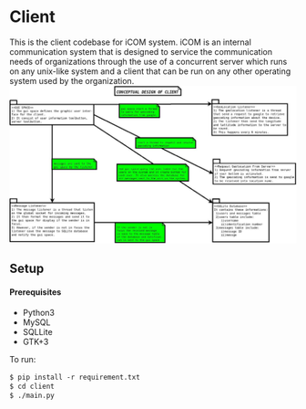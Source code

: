 # Client
This is the client codebase for iCOM system. iCOM is an internal communication system that is designed to service the communication needs of organizations through the use of a concurrent server which runs on any unix-like system and a client that can be run on any other operating system used by the organization.
![conceptual design of the client](img/client.jpeg)

## Setup
#### Prerequisites
* Python3
* MySQL
* SQLLite
* GTK+3

To run:

```
$ pip install -r requirement.txt
$ cd client
$ ./main.py
```
